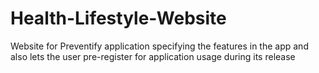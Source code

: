 # Health-Lifestyle-Website
Website for Preventify application specifying the features in the app and also lets the user pre-register for application usage during its release
